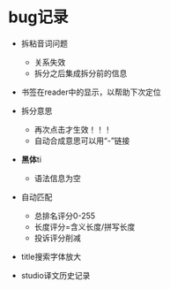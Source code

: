 # bug记录
- 拆粘音词问题
	- 关系失效
	- 拆分之后集成拆分前的信息

- 书签在reader中的显示，以帮助下次定位
- 拆分意思
	- 再次点击才生效！！！
	- 自动合成意思可以用“-”链接
- **黑体**ti
	- 语法信息为空
- 自动匹配
	- 总排名评分0-255
	- 长度评分=含义长度/拼写长度
	- 投诉评分削减

- title搜索字体放大
- studio译文历史记录

